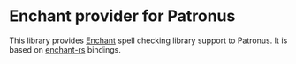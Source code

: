 # Enchant provider for Patronus
This library provides [Enchant](https://abiword.github.io/enchant/) spell checking library support to Patronus. It is based on [enchant-rs](https://github.com/patronus-checker/enchant-rs) bindings.
